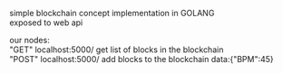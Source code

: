 simple blockchain concept implementation in GOLANG\
exposed to web api

our nodes:\
"GET" localhost:5000/ get list of blocks in the blockchain\
"POST" localhost:5000/ add blocks to the blockchain data:{"BPM":45}

